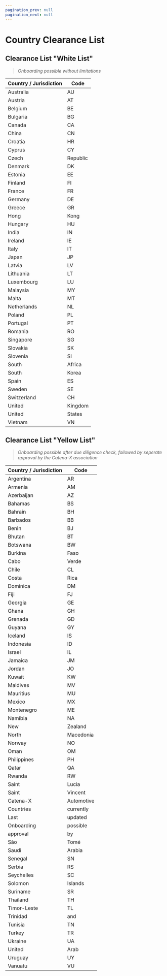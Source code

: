 ```yaml
---
pagination_prev: null
pagination_next: null
---
```


# Country Clearance List

## Clearance List "White List"

> *Onboarding possible without limitations*

| Country / Jurisdiction | Code |
| --- | --- |
| Australia | AU |
| Austria | AT |
| Belgium | BE |
| Bulgaria | BG |
| Canada | CA |
| China | CN |
| Croatia | HR |
| Cyprus | CY |
| Czech | Republic | CZ |
| Denmark | DK |
| Estonia | EE |
| Finland | FI |
| France | FR |
| Germany | DE |
| Greece | GR |
| Hong | Kong | HK |
| Hungary | HU |
| India | IN |
| Ireland | IE |
| Italy | IT |
| Japan | JP |
| Latvia | LV |
| Lithuania | LT |
| Luxembourg | LU |
| Malaysia | MY |
| Malta | MT |
| Netherlands | NL |
| Poland | PL |
| Portugal | PT |
| Romania | RO |
| Singapore | SG |
| Slovakia | SK |
| Slovenia | SI |
| South | Africa | ZA |
| South | Korea | KR |
| Spain | ES |
| Sweden | SE |
| Switzerland | CH |
| United | Kingdom | GB |
| United | States | of | America | US |
| Vietnam | VN |

## Clearance List "Yellow List"

> *Onboarding possible after due diligence check, followed by seperate approval by the Catena-X association*

| Country / Jurisdiction | Code |
| --- | --- |
| Argentina | AR |
| Armenia | AM |
| Azerbaijan | AZ |
| Bahamas | BS |
| Bahrain | BH |
| Barbados | BB |
| Benin | BJ |
| Bhutan | BT |
| Botswana | BW |
| Burkina | Faso | BF |
| Cabo | Verde | CV |
| Chile | CL |
| Costa | Rica | CR |
| Dominica | DM |
| Fiji | FJ |
| Georgia | GE |
| Ghana | GH |
| Grenada | GD |
| Guyana | GY |
| Iceland | IS |
| Indonesia | ID |
| Israel | IL |
| Jamaica | JM |
| Jordan | JO |
| Kuwait | KW |
| Maldives | MV |
| Mauritius | MU |
| Mexico | MX |
| Montenegro | ME |
| Namibia | NA |
| New | Zealand | NZ |
| North | Macedonia | MP |
| Norway | NO |
| Oman | OM |
| Philippines | PH |
| Qatar | QA |
| Rwanda | RW |
| Saint | Lucia | LC |
| Saint | Vincent | and | the | Grenadines | VC |
| Catena-X | Automotive | Network | e.V. |
| Countries | currently | under | clearance | review | "Yellow | List" |
| Last | updated | on | Nov. | 1st, | 2023 |
| Onboarding | possible | after | due | diligence | check, | followed | by | seperate |
| approval | by | the | Catena-X | association |
| São | Tomé | and | Príncipe | ST |
| Saudi | Arabia | SA |
| Senegal | SN |
| Serbia | RS |
| Seychelles | SC |
| Solomon | Islands | SB |
| Suriname | SR |
| Thailand | TH |
| Timor-Leste | TL |
| Trinidad | and | Tobago | TT |
| Tunisia | TN |
| Turkey | TR |
| Ukraine | UA |
| United | Arab | Emirates | AE |
| Uruguay | UY |
| Vanuatu | VU
